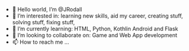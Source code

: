 - 👋 Hello world, I’m @JRodall
- 👀 I’m interested in: learning new skills, aid my career, creating stuff, solving stuff, fixing stuff, 
- 🌱 I’m currently learning: HTML, Python, Kothlin Android and Flask
- 💞️ I’m looking to collaborate on: Game and Web App development
- 📫 How to reach me ...  

<!---
JRodall/JRodall is a ✨ special ✨ repository because its `README.md` (this file) appears on your GitHub profile.
You can click the Preview link to take a look at your changes.
--->
